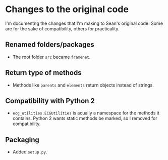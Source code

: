 # Changes to the original code

I'm documentng the changes that I'm making to Sean's original code. Some
are for the sake of compatibility, others for practicality. 

## Renamed folders/packages

* The root folder `src` became `framenet`.

## Return type of methods

* Methods like `parents` and `elements` return objects instead of strings.
 
## Compatibility with Python 2
 
* `ecg_utilities.ECGUtilities` is acually a namespace for the methods it
  contains. Python 2 wants static methods be marked, so I removed for compatibility.
  
## Packaging

* Added `setup.py`.